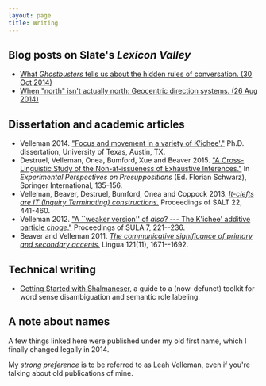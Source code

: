 ```yaml
---
layout: page
title: Writing
---
```


## Blog posts on Slate's *Lexicon Valley*

+ [What *Ghostbusters* tells us about the hidden rules of conversation. (30 Oct 2014)][lv-ghostbusters]
+ [When "north" isn't actually north: Geocentric direction systems. (26 Aug 2014)][lv-north]

## Dissertation and academic articles

+ Velleman 2014. ["Focus and movement in a variety of K'ichee'."][v15] Ph.D. dissertation,
University of Texas, Austin, TX.
+ Destruel, Velleman, Onea, Bumford, Xue and Beaver 2015. ["A Cross-Linguistic
Study of the Non-at-issueness of Exhaustive Inferences."][d+15] In *Experimental
Perspectives on Presuppositions* (Ed. Florian Schwarz), Springer International,
135-156.
+ Velleman, Beaver, Destruel, Bumford, Onea and Coppock 2013.  [*It-clefts are IT
(Inquiry Terminating) constructions.*][v+13] Proceedings of SALT 22, 441-460.
+ Velleman 2012. ["A ``weaker version'' of *also*? --- The K'ichee' additive
particle *choqe*."][v12] Proceedings of SULA 7, 221--236.
+ Beaver and Velleman 2011. [*The communicative significance of primary and
secondary accents.*][b+v11] Lingua 121(11), 1671--1692.

## <a name="shalmaneser"></a> Technical writing

+ [Getting Started with Shalmaneser][shalmaneser], a guide to a (now-defunct) toolkit for word sense disambiguation and semantic role labeling.

## A note about names
A few things linked here were published under my old first name, which I finally changed
legally in 2014. 

My *strong preference* is to be referred to
as Leah Velleman, even if you're talking about old publications of mine.

[lv-ghostbusters]: http://www.slate.com/blogs/lexicon_valley/2014/10/30/ghostbusters_and_at_issue_ness_the_hidden_rules_of_conversation.html

[lv-north]: http://www.slate.com/blogs/lexicon_valley/2014/08/26/geocentric_direction_systems_use_uphill_uptown_instead_of_north_south_found.html

[v15]: /articles/dissertation.pdf

[d+15]: /articles/destruel-2014.pdf

[v+13]: http://elanguage.net/journals/salt/article/view/22.441/3480

[v12]: http://www.semanticsarchive.net/Archive/WUxZjQ3N/k7iche7-additive-particle-sula2012.pdf

[b+v11]: http://semanticsarchive.net/Archive/WIyMzhiO/beaver-velleman-2011.pdf

[shalmaneser]: /articles/shalmaneser.pdf
